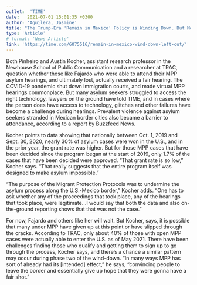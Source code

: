 ```yaml
---
outlet:  'TIME'
date:   2021-07-01 15:01:35 +0300
author: 'Aguilera, Jasmine'
title: "The Trump-Era 'Remain in Mexico' Policy is Winding Down. But More Than 4,600 Are Left Out"
type: 'Article'
# format: 'News Article'
link: 'https://time.com/6075516/remain-in-mexico-wind-down-left-out/'
---
```

Both Pinheiro and Austin Kocher, assistant research professor in the Newhouse School of Public Communication and a researcher at TRAC, question whether those like Fajardo who were able to attend their MPP asylum hearings, and ultimately lost, actually received a fair hearing. The COVID-19 pandemic shut down immigration courts, and made virtual MPP hearings commonplace. But many asylum seekers struggled to access the right technology, lawyers on the ground have told TIME, and in cases where the person does have access to technology, glitches and other failures have become a challenge during hearings. Prevalent violence against asylum seekers stranded in Mexican border cities also became a barrier to attendance, according to a report by Buzzfeed News.

Kocher points to data showing that nationally between Oct. 1, 2019 and Sept. 30, 2020, nearly 30% of asylum cases were won in the U.S., and in the prior year, the grant rate was higher. But for those MPP cases that have been decided since the program began at the start of 2019, only 1.7% of the cases that have been decided were approved. “That grant rate is so low,” Kocher says. “That really suggests that the entire program itself was designed to make asylum impossible.”


“The purpose of the Migrant Protection Protocols was to undermine the asylum process along the U.S.-Mexico border,” Kocher adds. “One has to ask whether any of the proceedings that took place, any of the hearings that took place, were legitimate…I would say that both the data and also on-the-ground reporting shows that that was not the case.”


For now, Fajardo and others like her will wait. But Kocher, says, it is possible that many under MPP have given up at this point or have slipped through the cracks. According to TRAC, only about 40% of those with open MPP cases were actually able to enter the U.S. as of May 2021. There have been challenges finding those who qualify and getting them to sign up to go through the process, Kocher says, and there’s a chance a similar pattern may occur during phase two of the wind-down. “In many ways MPP has sort of already had its [intended] effect,” he says, “convincing people to leave the border and essentially give up hope that they were gonna have a fair shot.”